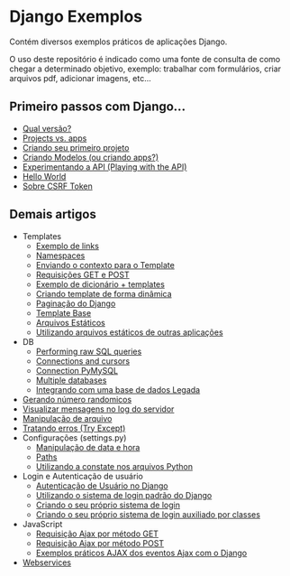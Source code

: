 Django Exemplos
===

Contém diversos exemplos práticos de aplicações Django.

O uso deste repositório é indicado como uma fonte de consulta de como chegar a determinado objetivo, exemplo:
trabalhar com formulários, criar arquivos pdf, adicionar imagens, etc...



Primeiro passos com Django...
---

- [Qual versão?](qual-versao.md)
- [Projects vs. apps](projects-vs-apps.md)
- [Criando seu primeiro projeto](criando-um-projeto.md)
- [Criando Modelos (ou criando apps?)](criando-modelos.md)
- [Experimentando a API (Playing with the API)](experimentando-api-terminal.md)
- [Hello World](hello-world.md)
- [Sobre CSRF Token](csrf-token.md)


Demais artigos
---

+ Templates
  - [Exemplo de links](templates/links.md)
  - [Namespaces](templates/namespaces.md)
  - [Enviando o contexto para o Template](templates/enviando-contexto.md)
  - [Requisições GET e POST](templates/requisicoes.md)
  - [Exemplo de dicionário + templates](templates/dic.md)
  - [Criando template de forma dinâmica](templates/dinamico.md)
  - [Paginação do Django](templates/paginacao.md)
  - [Template Base](templates/base.md)
  - [Arquivos Estáticos](templates/static-files.md)
  - [Utilizando arquivos estáticos de outras aplicações](templates/statics-apps.md)
+ DB
  - [Performing raw SQL queries](db/raw-query.md)
  - [Connections and cursors](db/connections-and-cursors.md)
  - [Connection PyMySQL](db/connection-pymysql.md)
  - [Multiple databases](db/multiple-databases.md)
  - [Integrando com uma base de dados Legada](db/database-legacy.md)
+ [Gerando número randomicos](numeros-randomicos.md)
+ [Visualizar mensagens no log do servidor](visualizar-mensagens-no-log.md)
+ [Manipulação de arquivo](manipulando-arquivos.md)
+ [Tratando erros (Try Except)](try-except.md)
+ Configurações (settings.py)
  - [Manipulação de data e hora](manipulando-datatime.md)
  - [Paths](paths.md)
  - [Utilizando a constate nos arquivos Python](constantes.md)
+ Login e Autenticação de usuário
  - [Autenticação de Usuário no Django](autenticacao-de-usuario.md)
  - [Utilizando o sistema de login padrão do Django](login/login-padrao.md)
  - [Criando o seu próprio sistema de login](login/login-proprio.md)
  - [Criando o seu próprio sistema de login auxiliado por classes](login/login-classes.md)
+ JavaScript
  - [Requisição Ajax por método GET](java-script/requisicao-ajax-get.md)
  - [Requisição Ajax por método POST](java-script/requisicao-ajax-post.md)
  - [Exemplos práticos AJAX dos eventos Ajax com o Django](java-script/exemplos-ajax.md)
+ [Webservices](web-service/pysimplesoap.md)